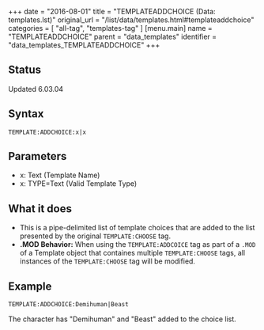 +++
date = "2016-08-01"
title = "TEMPLATEADDCHOICE (Data: templates.lst)"
original_url = "/list/data/templates.html#templateaddchoice"
categories = [ "all-tag", "templates-tag" ]
[menu.main]
    name = "TEMPLATEADDCHOICE"
    parent = "data_templates"
    identifier = "data_templates_TEMPLATEADDCHOICE"
+++

## Status

Updated 6.03.04

## Syntax

`TEMPLATE:ADDCHOICE:x|x`

## Parameters

-   x: Text (Template Name)
-   x: TYPE=Text (Valid Template Type)



What it does
------------

-   This is a pipe-delimited list of template choices that are added to
    the list presented by the original `TEMPLATE:CHOOSE` tag.
-   **.MOD Behavior:** When using the `TEMPLATE:ADDCOICE` tag as part of
    a `.MOD` of a Template object that containes multiple
    `TEMPLATE:CHOOSE` tags, all instances of the `TEMPLATE:CHOOSE` tag
    will be modified.

Example
-------

`TEMPLATE:ADDCHOICE:Demihuman|Beast`

The character has "Demihuman" and "Beast" added to the choice list.

